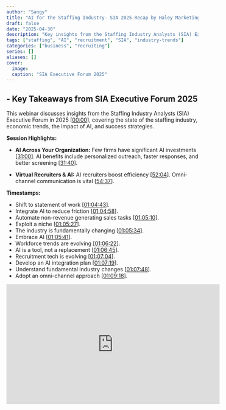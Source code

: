 ```yaml
---
author: "Sangy"
title: "AI for the Staffing Industry- SIA 2025 Recap by Haley Marketing"
draft: false
date: "2025-04-30"
description: "Key insights from the Staffing Industry Analysts (SIA) Executive Forum 2025, including industry trends, AI impact, and success strategies for staffing companies."
tags: ["staffing", "AI", "recruitment", "SIA", "industry-trends"]
categories: ["business", "recruiting"]
series: []
aliases: []
cover:
  image: 
  caption: "SIA Executive Forum 2025"
---
```


##  - Key Takeaways from SIA Executive Forum 2025

This webinar discusses insights from the Staffing Industry Analysts (SIA) Executive Forum in 2025 \[[00:00](http://www.youtube.com/watch?v=RqbgQtBww1c&t=0)\], covering the state of the staffing industry, economic trends, the impact of AI, and success strategies.

**Session Highlights:**


* **AI Across Your Organization:** Few firms have significant AI investments \[[31:00](http://www.youtube.com/watch?v=RqbgQtBww1c&t=1860)\]. AI benefits include personalized outreach, faster responses, and better screening \[[31:40](http://www.youtube.com/watch?v=RqbgQtBww1c&t=1900)\].

* **Virtual Recruiters & AI:** AI recruiters boost efficiency \[[52:04](http://www.youtube.com/watch?v=RqbgQtBww1c&t=3124)\]. Omni-channel communication is vital \[[54:37](http://www.youtube.com/watch?v=RqbgQtBww1c&t=3277)\].

**Timestamps:**

* Shift to statement of work \[[01:04:43](http://www.youtube.com/watch?v=RqbgQtBww1c&t=3883)\].
* Integrate AI to reduce friction \[[01:04:58](http://www.youtube.com/watch?v=RqbgQtBww1c&t=3898)\].
* Automate non-revenue generating sales tasks \[[01:05:10](http://www.youtube.com/watch?v=RqbgQtBww1c&t=3910)\].
* Exploit a niche \[[01:05:27](http://www.youtube.com/watch?v=RqbgQtBww1c&t=3927)\].
* The industry is fundamentally changing \[[01:05:34](http://www.youtube.com/watch?v=RqbgQtBww1c&t=3934)\].
* Embrace AI \[[01:05:41](http://www.youtube.com/watch?v=RqbgQtBww1c&t=3941)\].
* Workforce trends are evolving \[[01:06:22](http://www.youtube.com/watch?v=RqbgQtBww1c&t=3982)\].
* AI is a tool, not a replacement \[[01:06:45](http://www.youtube.com/watch?v=RqbgQtBww1c&t=4005)\].
* Recruitment tech is evolving \[[01:07:04](http://www.youtube.com/watch?v=RqbgQtBww1c&t=4024)\].
* Develop an AI integration plan \[[01:07:19](http://www.youtube.com/watch?v=RqbgQtBww1c&t=4039)\].
* Understand fundamental industry changes \[[01:07:48](http://www.youtube.com/watch?v=RqbgQtBww1c&t=4068)\].
* Adopt an omni-channel approach \[[01:09:18](http://www.youtube.com/watch?v=RqbgQtBww1c&t=4158)\].

<iframe
  width="560"
  height="315"
  src="https://www.youtube.com/embed/RqbgQtBww1c"
  title="YouTube video player"
  frameborder="0"
  allow="accelerometer; autoplay; clipboard-write; encrypted-media; gyroscope; picture-in-picture; web-share"
  allowfullscreen
></iframe>
